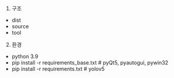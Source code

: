 ###

1. 구조
- dist
- source
- tool

2. 환경
- python 3.9
- pip install -r requirements_base.txt  # pyQt5, pyautogui, pywin32
- pip install -r requirements.txt  # yolov5
